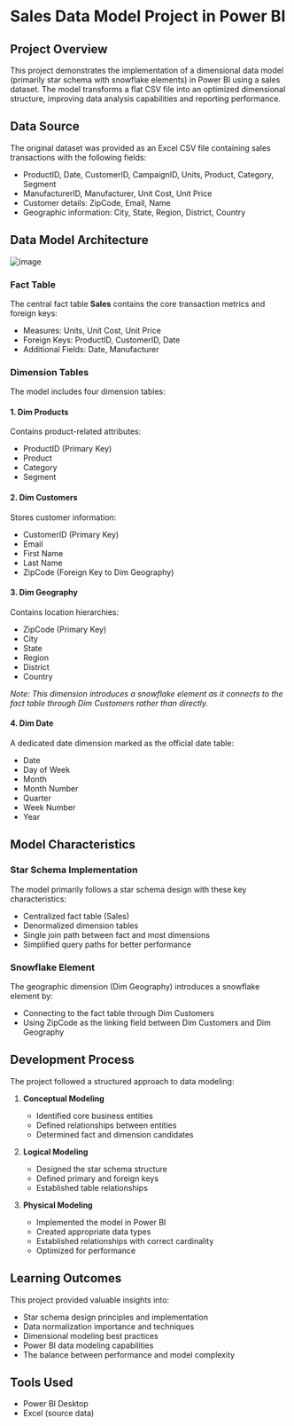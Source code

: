 # Sales Data Model Project in Power BI

## Project Overview
This project demonstrates the implementation of a dimensional data model (primarily star schema with snowflake elements) in Power BI using a sales dataset. The model transforms a flat CSV file into an optimized dimensional structure, improving data analysis capabilities and reporting performance.

## Data Source
The original dataset was provided as an Excel CSV file containing sales transactions with the following fields:
* ProductID, Date, CustomerID, CampaignID, Units, Product, Category, Segment
* ManufacturerID, Manufacturer, Unit Cost, Unit Price
* Customer details: ZipCode, Email, Name
* Geographic information: City, State, Region, District, Country

## Data Model Architecture

![image](https://github.com/user-attachments/assets/54a66e65-240d-4a05-923b-e332c2ddb0b4)


### Fact Table
The central fact table **Sales** contains the core transaction metrics and foreign keys:
* Measures: Units, Unit Cost, Unit Price
* Foreign Keys: ProductID, CustomerID, Date
* Additional Fields: Date, Manufacturer

### Dimension Tables
The model includes four dimension tables:

#### 1. Dim Products
Contains product-related attributes:
* ProductID (Primary Key)
* Product
* Category
* Segment

#### 2. Dim Customers
Stores customer information:
* CustomerID (Primary Key)
* Email
* First Name
* Last Name
* ZipCode (Foreign Key to Dim Geography)

#### 3. Dim Geography
Contains location hierarchies:
* ZipCode (Primary Key)
* City
* State
* Region
* District
* Country

*Note: This dimension introduces a snowflake element as it connects to the fact table through Dim Customers rather than directly.*

#### 4. Dim Date
A dedicated date dimension marked as the official date table:
* Date
* Day of Week
* Month
* Month Number
* Quarter
* Week Number
* Year

## Model Characteristics

### Star Schema Implementation
The model primarily follows a star schema design with these key characteristics:
* Centralized fact table (Sales)
* Denormalized dimension tables
* Single join path between fact and most dimensions
* Simplified query paths for better performance

### Snowflake Element
The geographic dimension (Dim Geography) introduces a snowflake element by:
* Connecting to the fact table through Dim Customers
* Using ZipCode as the linking field between Dim Customers and Dim Geography

## Development Process
The project followed a structured approach to data modeling:

1. **Conceptual Modeling**
   * Identified core business entities
   * Defined relationships between entities
   * Determined fact and dimension candidates

2. **Logical Modeling**
   * Designed the star schema structure
   * Defined primary and foreign keys
   * Established table relationships

3. **Physical Modeling**
   * Implemented the model in Power BI
   * Created appropriate data types
   * Established relationships with correct cardinality
   * Optimized for performance

## Learning Outcomes
This project provided valuable insights into:
* Star schema design principles and implementation
* Data normalization importance and techniques
* Dimensional modeling best practices
* Power BI data modeling capabilities
* The balance between performance and model complexity

## Tools Used
* Power BI Desktop
* Excel (source data)
